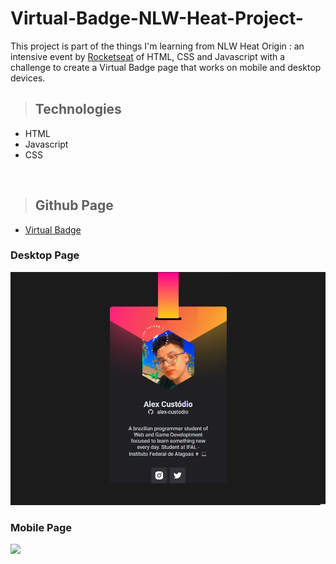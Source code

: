 # Virtual-Badge-NLW-Heat-Project-
This project is part of the things I'm learning from NLW Heat Origin : an intensive event by [Rocketseat](https://www.rocketseat.com.br/) of HTML, CSS and Javascript with a challenge to create a Virtual Badge page that works on mobile and desktop devices. 

>## Technologies 
+ HTML
+ Javascript
+ CSS
 
<br>

>## Github Page
+ [Virtual Badge](https://alex-custodio.github.io/Virtual-Badge-NLW-Project/)
### Desktop Page
<img src="images/screenshot.png">

### Mobile Page
<img src="images/screenshot-mobile">